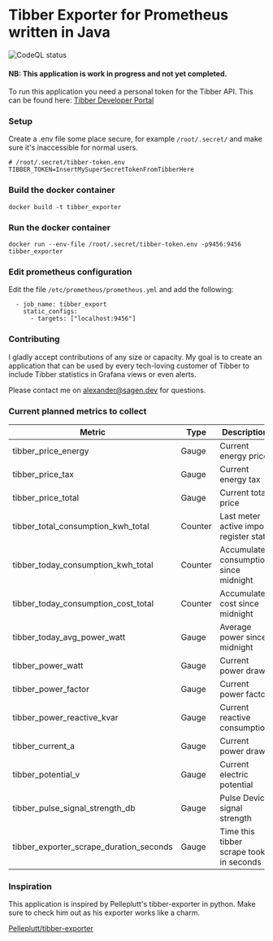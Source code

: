 # Tibber Exporter for Prometheus written in Java

![CodeQL status](https://github.com/SagenApp/tibber_exporter/actions/workflows/codeql-analysis.yml/badge.svg?branch=main)

#### NB: This application is work in progress and not yet completed.

To run this application you need a personal token for the Tibber API. This can be found
here: [Tibber Developer Portal](https://developer.tibber.com/settings/access-token)

### Setup

Create a .env file some place secure, for example `/root/.secret/` and make sure it's inaccessible for normal users.

    # /root/.secret/tibber-token.env
    TIBBER_TOKEN=InsertMySuperSecretTokenFromTibberHere

### Build the docker container

    docker build -t tibber_exporter

### Run the docker container

    docker run --env-file /root/.secret/tibber-token.env -p9456:9456 tibber_exporter

### Edit prometheus configuration

Edit the file `/etc/prometheus/prometheus.yml` and add the following:

      - job_name: tibber_export
        static_configs:
          - targets: ["localhost:9456"]

### Contributing

I gladly accept contributions of any size or capacity. My goal is to create an application that can be used
by every tech-loving customer of Tibber to include Tibber statistics in Grafana views or even alerts.

Please contact me on [alexander@sagen.dev](mailto:alexander@sagen.dev) for questions.

### Current planned metrics to collect

| Metric                                  | Type    | Description                              | Unit   |
|-----------------------------------------|---------|------------------------------------------|--------|
| tibber_price_energy                     | Gauge   | Current energy price                     | NOK    |
| tibber_price_tax                        | Gauge   | Current energy tax                       | NOK    |
| tibber_price_total                      | Gauge   | Current total price                      | NOK    |
| tibber_total_consumption_kwh_total      | Counter | Last meter active import register state  | kWh    |
| tibber_today_consumption_kwh_total      | Counter | Accumulated consumption since midnight   | kWh    |
| tibber_today_consumption_cost_total     | Counter | Accumulated cost since midnight          | NOK    |
| tibber_today_avg_power_watt             | Gauge   | Average power since midnight             | W      |
| tibber_power_watt                       | Gauge   | Current power draw                       | W      |
| tibber_power_factor                     | Gauge   | Current power factor                     |        |
| tibber_power_reactive_kvar              | Gauge   | Current reactive consumption             |        |
| tibber_current_a                        | Gauge   | Current power draw                       | A      |
| tibber_potential_v                      | Gauge   | Current electric potential               | V      |
| tibber_pulse_signal_strength_db         | Gauge   | Pulse Device signal strength             | dB     |
| tibber_exporter_scrape_duration_seconds | Gauge   | Time this tibber scrape took, in seconds | second |

### Inspiration

This application is inspired by Pelleplutt's tibber-exporter in python. Make sure to check him out as
his exporter works like a charm.

[Pelleplutt/tibber-exporter](https://github.com/Pelleplutt/tibber-exporter)